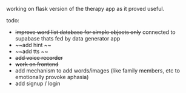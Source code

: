 working on flask version of the therapy app as it proved useful.

todo:

- ~~improve word list database for simple objects only~~ connected to supabase thats fed by data generator app
- ~~add hint ~~
- ~~add tts ~~
- ~~add voice recorder~~
- ~~work on frontend~~
- add mechanism to add words/images (like family members, etc to emotionally provoke aphasia)
- add signup / login 
